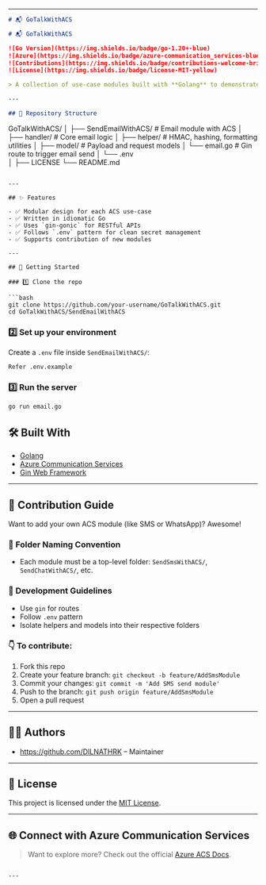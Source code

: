 
---

```markdown
# 📬 GoTalkWithACS

# 📬 GoTalkWithACS

![Go Version](https://img.shields.io/badge/go-1.20+-blue)
![Azure](https://img.shields.io/badge/azure-communication_services-blueviolet)
![Contributions](https://img.shields.io/badge/contributions-welcome-brightgreen)
![License](https://img.shields.io/badge/license-MIT-yellow)

> A collection of use-case modules built with **Golang** to demonstrate how to work with [Azure Communication Services (ACS)](https://learn.microsoft.com/en-us/azure/communication-services/). 🚀

---

## 📁 Repository Structure

```
GoTalkWithACS/
│
├── SendEmailWithACS/                  # Email module with ACS
│   ├── handler/                       # Core email logic
│   ├── helper/                        # HMAC, hashing, formatting utilities
│   ├── model/                         # Payload and request models
│   └── email.go                       # Gin route to trigger email send
│   └── .env   
│
├── LICENSE
└── README.md
```

---

## ✨ Features

- ✅ Modular design for each ACS use-case
- ✅ Written in idiomatic Go
- ✅ Uses `gin-gonic` for RESTful APIs
- ✅ Follows `.env` pattern for clean secret management
- ✅ Supports contribution of new modules

---

## 🚀 Getting Started

### 1️⃣ Clone the repo

```bash
git clone https://github.com/your-username/GoTalkWithACS.git
cd GoTalkWithACS/SendEmailWithACS
```

### 2️⃣ Set up your environment

Create a `.env` file inside `SendEmailWithACS/`:

```env
Refer .env.example
```

### 3️⃣ Run the server

```bash
go run email.go
```

## 🛠️ Built With

- [Golang](https://golang.org/)
- [Azure Communication Services](https://azure.microsoft.com/en-us/products/communication-services/)
- [Gin Web Framework](https://github.com/gin-gonic/gin)

---

## 🤝 Contribution Guide

Want to add your own ACS module (like SMS or WhatsApp)? Awesome!

### 📂 Folder Naming Convention

- Each module must be a top-level folder: `SendSmsWithACS/`, `SendChatWithACS/`, etc.

### 🔧 Development Guidelines

- Use `gin` for routes
- Follow `.env` pattern
- Isolate helpers and models into their respective folders

### 👇 To contribute:

1. Fork this repo
2. Create your feature branch: `git checkout -b feature/AddSmsModule`
3. Commit your changes: `git commit -m 'Add SMS send module'`
4. Push to the branch: `git push origin feature/AddSmsModule`
5. Open a pull request

---

## 👨‍💻 Authors

- https://github.com/DILNATHRK – Maintainer

---

## 📄 License

This project is licensed under the [MIT License](LICENSE).

---

## 🌐 Connect with Azure Communication Services

> Want to explore more? Check out the official [Azure ACS Docs](https://learn.microsoft.com/en-us/azure/communication-services/).

```

---


